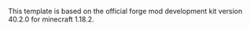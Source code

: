 This template is based on the official forge mod development kit version 40.2.0 for minecraft 1.18.2.
